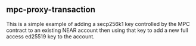 ## mpc-proxy-transaction

This is a simple example of adding a secp256k1 key controlled by the MPC contract to an existing NEAR account then using that key to add a new full access ed25519 key to the account.